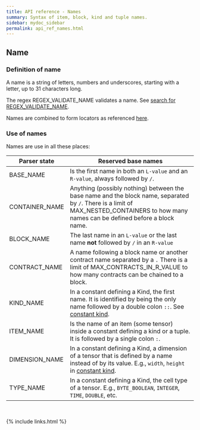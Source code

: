 ```yaml
---
title: API reference - Names
summary: Syntax of item, block, kind and tuple names.
sidebar: mydoc_sidebar
permalink: api_ref_names.html
---
```


## Name

### Definition of name

A name is a string of letters, numbers and underscores, starting with a letter, up to 31 characters long.

The regex REGEX_VALIDATE_NAME validates a name. See [search for REGEX_VALIDATE_NAME](/develop_jazz02/namespacejazz__elements.html).

Names are combined to form locators as referenced [here](api_ref_locators.html).

### Use of names

Names are use in all these places:

Parser state | Reserved base names
------------ | ----------------------------------------------------------------
BASE_NAME | Is the first name in both an `L-value` and an `R-value`, always followed by `/`.
CONTAINER_NAME | Anything (possibly nothing) between the base name and the block name, separated by `/`. There is a limit of MAX_NESTED_CONTAINERS to how many names can be defined before a block name.
BLOCK_NAME | The last name in an `L-value` or the last name **not** followed by `/` in an `R-value`
CONTRACT_NAME | A name following a block name or another contract name separated by a `.` There is a limit of MAX_CONTRACTS_IN_R_VALUE to how many contracts can be chained to a block.
KIND_NAME | In a constant defining a Kind, the first name. It is identified by being the only name followed by a double colon `::`. See [constant kind](api_ref_const.html).
ITEM_NAME | Is the name of an item (some tensor) inside a constant defining a kind or a tuple. It is followed by a single colon `:`.
DIMENSION_NAME | In a constant defining a Kind, a dimension of a tensor that is defined by a name instead of by its value. E.g., `width`, `height` in [constant kind](api_ref_const.html).
TYPE_NAME | In a constant defining a Kind, the cell type of a tensor. E.g., `BYTE_BOOLEAN`, `INTEGER`, `TIME`, `DOUBLE`, etc.

<br/>

{% include links.html %}
